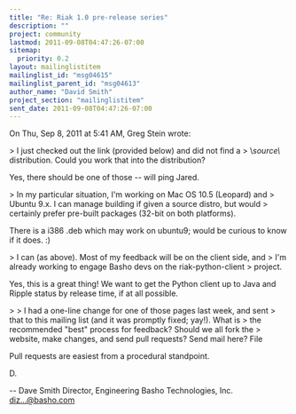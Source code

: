```yaml
---
title: "Re: Riak 1.0 pre-release series"
description: ""
project: community
lastmod: 2011-09-08T04:47:26-07:00
sitemap:
  priority: 0.2
layout: mailinglistitem
mailinglist_id: "msg04615"
mailinglist_parent_id: "msg04613"
author_name: "David Smith"
project_section: "mailinglistitem"
sent_date: 2011-09-08T04:47:26-07:00
---
```



On Thu, Sep 8, 2011 at 5:41 AM, Greg Stein  wrote:

&gt; I just checked out the link (provided below) and did not find a
&gt; \\*source\\* distribution. Could you work that into the distribution?

Yes, there should be one of those -- will ping Jared.

&gt; In my particular situation, I'm working on Mac OS 10.5 (Leopard) and
&gt; Ubuntu 9.x. I can manage building if given a source distro, but would
&gt; certainly prefer pre-built packages (32-bit on both platforms).

There is a i386 .deb which may work on ubuntu9; would be curious to
know if it does. :)


&gt; I can (as above). Most of my feedback will be on the client side, and
&gt; I'm already working to engage Basho devs on the riak-python-client
&gt; project.

Yes, this is a great thing! We want to get the Python client up to
Java and Ripple status by release time, if at all possible.

&gt;
&gt; I had a one-line change for one of those pages last week, and sent
&gt; that to this mailing list (and it was promptly fixed; yay!). What is
&gt; the recommended "best" process for feedback? Should we all fork the
&gt; website, make changes, and send pull requests? Send mail here? File

Pull requests are easiest from a procedural standpoint.

D.

-- 
Dave Smith
Director, Engineering
Basho Technologies, Inc.
diz...@basho.com

